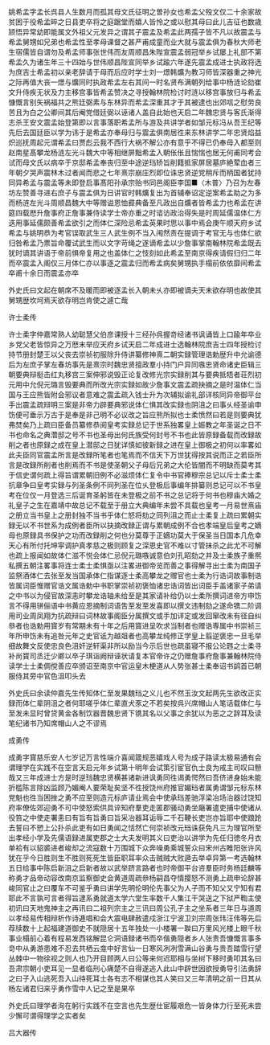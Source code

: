<!-- { "loadSidebar": true } -->
姚希孟字孟长呉县人生数月而孤其母文氏征明之曽孙女也希孟父殁文仅二十余家故贫困于役希孟晬之日县吏卒将之庭踞堂而嬉人皆怜之或以慰其母曰此儿吉征也数歳颕悟异常幼即能属文外祖父元发异之谓其子震孟及希孟此两孺子皆不凡以故震孟与希孟舅甥如兄弟也希孟性至孝母课督之甚严甫成童而业大就与震孟俱为春秋大师老生宿儒皆自谓勿及希孟师事张世伟而友周顺昌朱陛宣震孟弱冠举乡试屡上礼部不第希孟久为诸生年三十四始与世伟顺昌陛宣同举乡试踰六年遂先震孟成进士执政将选为庶吉士希孟初以亲老辞请于母而后应时学士刘一燝韩爌为教习师皆深器重之神光之际再值大丧一燝与爌同时执政希孟左右其间一时名贤布满朝列给事中杨涟论劾崔文升侍疾无状及力主移宫事皆希孟赞决之寻授翰林院检讨时涟以移宫事放归与希孟慷慨言别矢祸福共之熊廷弼素与东林异而希孟深重其才于其被逮也出郊唁之慰劳良苦且为白之公卿间其后阉党借廷弼以诬诸人盖自此始也天启二年魏忠贤与客氏渐得志杀王安文震孟始登第即以言事落职希孟所与游及共讲学者如邹元标冯从吾王纪等先后去国廷臣以学为讳于是希孟亦奉母归与震孟俱南居徃来东林讲学二年忠贤焰益炽巡抚周起元谓希孟曰贾彪云我不西行大祸不解公亦有意乎不得已仍奉母入都至则赵南星髙攀龙杨涟左光斗魏大中等相继屏黜希孟入朝伥伥且惴惴也居无何甫同考会试而母文氏以病卒于京邸希孟奉丧归至中途逆珰矫旨削籍抵家屏居墓庐絶荤血者三年朝夕哭声震林木过者闻而悲之七年熹宗崩庄烈即位诛忠贤逆党稍斥而柄国者犹持同异希孟与震孟等未即登启事髙阳孙承宗贻书同邑阁臣李国■〈木普〉乃召为左春坊左赞善寻进右庶子与震孟俱为日讲官时韩爌复出为首辅奉诏定逆案希孟助之为多而杨涟左光斗周顺昌魏大中等赠谥恩恤彛典备至凡政出自爌者皆希孟力也希孟在讲筵四载厯升詹事府正詹事兼侍读学士帝亦重之时谘访政治得失是时周延儒温体仁方迭用事延儒颇善希孟欲引之而体仁深险忌希孟英果时思以事中焉会庚午顺天府乡试希孟与姚明恭为考官误取武生三人武生例不当入闱然责在提调于考官无与也体仁欲归咎希孟乃票旨命覆试武生而以文字苛绳之遂谪希孟以少詹事掌南翰林院希孟既去犹时谪其讲语于帝前惧帝复用之也盖体仁之忮刻如此希孟至南京得疾请假归归二年而卒震孟入阁仅三月体仁亦以事逐之震孟归而希孟病矣舅甥执手榻前依依靡间希孟卒甫十余日而震孟亦卒

外史氏曰文起在朝席不及暖而即被逐孟长入朝未乆亦即被谪夫天未欲存明也故使其舅甥歴坎坷焉天欲存明岂肯使之遽亡哉

许士柔传

许士柔字仲嘉常熟人幼聪慧父伯彦课授十三经孙呉握竒经诸书讽诵皆上口踰年卒业乡党父老皆惊异之万厯末举应天府乡试天启二年成进士选翰林院庶吉士四年授检讨持节册封楚王以父丧去崇祯初服除升侍讲纂修神熹二朝实録管理诰勅歴升中允谕德后为左庶子掌左春坊事先是熹宗时魏忠贤擅政羣小持门户异同嗾忠贤命诸史臣辑三朝要典辩梃击红丸移宫三案伸邪说毁正论复改修光宗实録削其与要典抵牾者荘烈初元用中允倪元璐言毁要典而所改光宗实録如故少詹事文震孟疏抉摘之是时温体仁当国与王应熊皆附会邪议者意难之震孟疏入钱士升为次辅拟谕礼部详核同异帝御平台手出震孟疏辩明三案是非帝力辟要典邪说体仁惧其改实録也阴沮之曰事乆经圣谕申饬便可垂示万古于是奉是非己明不必议改之旨应熊所拟也士柔愤然曰若是则要典犹弗焚矣乃上疏曰臣备员纂修恭阅皇考实録总记于世系独畧皇上娠教之年圣诞之日不书也命名之典濳邸之号不书也圣母出何氏族受何封号不书也此皆原録备载而改録故削之者也原録之成在皇上潜邸之日犹详慎如彼新録之进在皇上御极之初何以率畧如此夫臣同官震孟所言是改録所笔者也笔焉而不信天下万世犹得按其说而正之若臣所言是改録所削者也削焉而不书是使圣朝父子母后兄弟之大伦皆闇而不明缺而莫考其于信史谓何疏上得旨谓累朝旧例不必滋烦体仁复令中书官捧穆宗总记以斥士柔士柔抗章争曰皇考实録与列圣条例不同列圣在位乆登极后事编年排纂则总记可以不书皇考在位仅一月登选三后诞育圣躬皆在未登极之前不书之总记将于何书也穆庙大婚之礼皇子之生在嘉靖中故总记不载至于册立大典编年未尝不具载也皇考一月易世熹庙之册立当书皇上之册封独不当书乎体仁怒将劾之同列沮之而止士柔复上疏曰累朝实録无以不书世系为成例者臣所以抉摘改録正谓与累朝成例不合也孝端皇后皇考之嫡母也原録具书保护之功而改録削之何也分莫尊于正嫡功莫大于保圣当日国本几危幸天心有所付托坤寜调护真孝慈之极则顾复之深恩史官不难以寸管抹杀之此尤不可解也疏上报闻如故体仁滋不悦会体仁忌倪元璐嗾诚意伯刘孔昭劾之并及士柔族子重熈私撰五朝注畧事将连士柔士柔惧亟以注畧进御帝览而善之事得解寻出士柔为南国子监祭酒体仁去张至发当国承体仁指谋逐士柔高攀龙之赠官也士柔为行诰词故事制诰皆属词臣惟赠官诰文属诰勅中书职掌崇祯初褒恤诸忠诰词皆出词臣手盖诸家子弟请之中书以为侵官故深恚时攀龙诰轴未给至是其家请补给仍以士柔所撰词进帝方申饬言不得用骈俪语中书黄应恩摘制词语吿至发至发喜即以撰文违制劾之遂命镌二阶调用司业周凤翔为抗疏辩曰词林故事阁臣分属撰文或手加详定或发回窜改未有径自纠叅者也诰勅用寳岁有常期未有十年之后用寳进呈吹求当制者也赠诰専属中书崇祯三年所申饬未有追咎元年之史官诋为越爼者也高攀龙纯修正学皇上翦逆褒忠一旦毛举细故舞文反使忠良色沮奸逆轩渠非所以励当今示后世也疏虽寝不报公论韪之士柔寻补尚寳司丞迁少卿以卒子琪诣阙辩诬状请复本官帝许之仍赠詹事府詹事兼翰林院侍读学士士柔倜傥善应卒颁诏至南京中官运皇木梗道从人势张甚士柔奉诏书鹢首已朝服侍其旁中官色沮叩头去

外史氏曰余读仲嘉先生传知体仁至发果魏珰之义儿也不然玉汝文起两先生欲改正实録而体仁辈阴沮之者何耶嗟乎体仁辈直犬豕之不若矣按呉兴席帽山人笔话载体仁与至发未显时曾贷黄金各制饮器晋魏忠贤下镌其名以父事之余犹以为恶之之辞耳及读笔纪诸书乃知席帽山人之不谬焉

成勇传

成勇字寳慈乐安人七岁记万言性端介喜闻箴规恶嬉戏人号为成子路读太极易通有会谓理学在实践不在空言天启元年乡试第十明年会试策引宦官仇士良为戒主司叹曰戅哉又三年成进士方是时逆珰魏忠贤横甚诸新进讽勇同徃谒勇愕然曰吾侪进身始未能折槛陈言除凶监顾乃媚阉人要荣耻矣坚不徃授饶州府推官媚珰者属勇谓邹元标东林党魁也徃当困挫之勇不应至则造元标庐请业焉会中使承珰差驰浮梁冶场治器过饶知府率僚佐郊迎勇不可中使怒索供具谇知府羣吏走匿郡骚动勇坐廰署遣吏捕中使诸从役笞之中使走署恚曰有旨有旨勇曰旨采冶器耳诟辱二千石鞕长吏岂亦旨耶中使踉跄去誓曰不愬上公扑杀此吏有如日勇闻之恬然亡何崇祯改元珰诛获免凡三为理官所至出孝经小学及先儒语録进属吏郡之士大夫发明其义曰吏治以讲学为先任归徳冬月衣单袷有以貂裘进者峻却之流寇数十万围城下众奔噪勇乘城誓众曰宋州古睢阳张许风犹在乎今日胜则生不胜则死死生皆臣职耳率众击贼贼大败遁去举卓异第一考选翰林五日给事中陈启新沮之启新者故以武举跻言路者也时帝御平台咨羣臣时务杨廷麟等称勇才品帝动容改南京监察御史会黄道周疏叅杨嗣昌夺情撄怒不测勇上疏申论辞甚峻同官止之曰覆车不可鉴乎勇曰讲学先明伦明伦先事父为人子而不知父又宁知有君耶此不言孰可言者得旨逮系勇就道太学六堂生率数千人集江干哭送之下狱严鞫主使初讯曰天地鬼神主之再讯曰二祖列宗主之三讯曰周公孔子主之坐系者三年日与道周以孝经易传相辩析作诗逓唱和会大震电肆赦遣戍浙江宁波卫刘宗周张玮汪伟等先后荐牍数十上起福建道御史不就隠居十五年独处一小楼署一聫曰万里风光楼上眼千秋事业榻前心着有程易发西铭解昆仑洞语録诸书而卒偕勇隠者乡人张贵吾慷慨言事多竒中从勇游患难不忍去共栖云龛中好言仙一日寒风冽冽雪满山谷勇与贵吾踏雪行望丛棘中一物徐视之则人也乃开目顾两人曰公等来何迟耶相与坐树下移时勇叩其名曰吾肃宗朝小吏耳见一显者临刑心痛楚不自得遂逃入此山中辟世因欲授勇导引法勇辞之曰子入山逃死吾入山待死耳士各有志不相谋也其人笑曰又三年清明之前一日其从杨左诸君归来乎勇作雪中人记之至是果卒

外史氏曰理学者洵在躬行实践不在空言也先生歴仕宦履艰危一皆身体力行至死未尝少懈可谓得理学之实者矣

吕大器传

